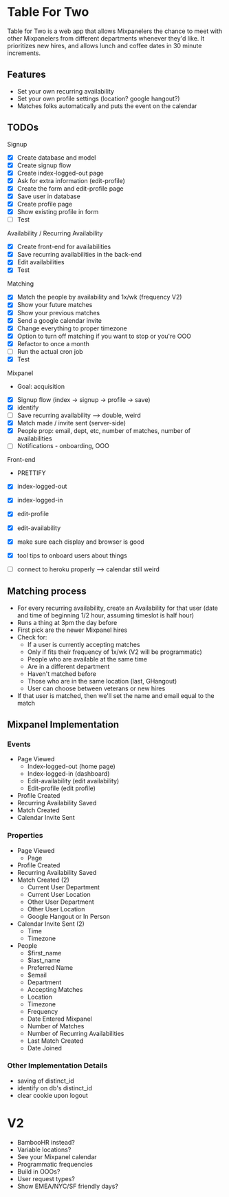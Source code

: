# Table For Two

Table for Two is a web app that allows Mixpanelers the chance to meet with other Mixpanelers from different departments whenever they'd like. It prioritizes new hires, and allows lunch and coffee dates in 30 minute increments.

## Features
- Set your own recurring availability
- Set your own profile settings (location? google hangout?)
- Matches folks automatically and puts the event on the calendar


## TODOs

Signup
- [x] Create database and model
- [x] Create signup flow
- [x] Create index-logged-out page
- [x] Ask for extra information (edit-profile)
- [x] Create the form and edit-profile page
- [x] Save user in database
- [x] Create profile page
- [x] Show existing profile in form
- [ ] Test

Availability / Recurring Availability
- [x] Create front-end for availabilities
- [x] Save recurring availabilities in the back-end
- [x] Edit availabilities
- [x] Test

Matching
- [x] Match the people by availability and 1x/wk (frequency V2)
- [x] Show your future matches
- [x] Show your previous matches
- [x] Send a google calendar invite
- [x] Change everything to proper timezone
- [x] Option to turn off matching if you want to stop or you're OOO
- [X] Refactor to once a month
- [ ] Run the actual cron job
- [x] Test

Mixpanel
- Goal: acquisition
- [X] Signup flow (index -> signup -> profile -> save)
- [X] identify
- [ ] Save recurring availability --> double, weird
- [X] Match made / invite sent (server-side)
- [X] People prop: email, dept, etc, number of matches, number of availabilities
- [ ] Notifications - onboarding, OOO

Front-end
- PRETTIFY
- [X] index-logged-out
- [X] index-logged-in
- [X] edit-profile
- [X] edit-availability
- [X] make sure each display and browser is good
- [X] tool tips to onboard users about things
- [ ] connect to heroku properly --> calendar still weird


## Matching process
- For every recurring availability, create an Availability for that user (date and time of beginning 1/2 hour, assuming timeslot is half hour)
- Runs a thing at 3pm the day before
- First pick are the newer Mixpanel hires
- Check for:
    - If a user is currently accepting matches
	- Only if fits their frequency of 1x/wk (V2 will be programmatic)
	- People who are available at the same time
	- Are in a different department
	- Haven't matched before
	- Those who are in the same location (last, GHangout)
	- User can choose between veterans or new hires
- If that user is matched, then we'll set the name and email equal to the match


## Mixpanel Implementation

### Events
- Page Viewed
	- Index-logged-out (home page)
	- Index-logged-in (dashboard)
	- Edit-availability (edit availability)
	- Edit-profile (edit profile)
- Profile Created
- Recurring Availability Saved
- Match Created
- Calendar Invite Sent

### Properties
- Page Viewed
	- Page
- Profile Created
- Recurring Availability Saved
- Match Created (2)
	- Current User Department
	- Current User Location
	- Other User Department
	- Other User Location
	- Google Hangout or In Person
- Calendar Invite Sent (2)
	- Time
	- Timezone
- People
	- $first_name
	- $last_name
	- Preferred Name
	- $email
	- Department
	- Accepting Matches
	- Location
	- Timezone
	- Frequency
	- Date Entered Mixpanel
	- Number of Matches
	- Number of Recurring Availabilities
	- Last Match Created
	- Date Joined

### Other Implementation Details
- saving of distinct_id
- identify on db's distinct_id
- clear cookie upon logout


# V2
- BambooHR instead?
- Variable locations?
- See your Mixpanel calendar
- Programmatic frequencies
- Build in OOOs?
- User request types?
- Show EMEA/NYC/SF friendly days?
